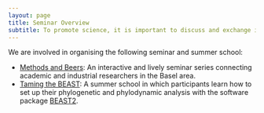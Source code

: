 ```yaml
---
layout: page
title: Seminar Overview
subtitle: To promote science, it is important to discuss and exchange ideas.
---
```


 We are involved in organising the following seminar and summer school:

 - [Methods and Beers][link MandB]: An interactive and lively seminar series connecting academic and industrial researchers in the Basel area.
 - [Taming the BEAST][link TtB]: A summer school in which participants learn how to set up their phylogenetic and phylodynamic analysis with the software package [BEAST2][link BEAST2].




[link MandB]: https://magnuscar.github.io/seminars/methodsbeers/
[link TtB]: https://www.bsse.ethz.ch/cevo/taming-the-beast.html
[link BEAST2]: http://www.beast2.org/
